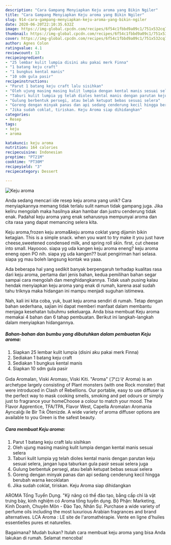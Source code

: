 ```yaml
---
description: "Cara Gampang Menyiapkan Keju aroma yang Bikin Ngiler"
title: "Cara Gampang Menyiapkan Keju aroma yang Bikin Ngiler"
slug: 914-cara-gampang-menyiapkan-keju-aroma-yang-bikin-ngiler
date: 2020-06-20T22:10:35.632Z
image: https://img-global.cpcdn.com/recipes/6f54c1fbbd9a09c1/751x532cq70/keju-aroma-foto-resep-utama.jpg
thumbnail: https://img-global.cpcdn.com/recipes/6f54c1fbbd9a09c1/751x532cq70/keju-aroma-foto-resep-utama.jpg
cover: https://img-global.cpcdn.com/recipes/6f54c1fbbd9a09c1/751x532cq70/keju-aroma-foto-resep-utama.jpg
author: Agnes Colon
ratingvalue: 4.1
reviewcount: 13
recipeingredient:
- "25 lembar kulit lumpia disini aku pakai merk Finna"
- "1 batang keju craft"
- "1 bungkus kental manis"
- "10 sdm gula pasir"
recipeinstructions:
- "Parut 1 batang keju craft lalu sisihkan"
- "Oleh ujung masing masing kulit lumpia dengan kental manis sesuai selera"
- "Taburi kulit lumpia yg telah dioles kental manis dengan parutan keju sesuai selera, jangan lupa taburkan gula pasir sesuai selera juga"
- "Gulung berbentuk persegi, atau belah ketupat bebas sesuai selera"
- "Goreng dengan minyak panas dan api sedang cenderung kecil hingga berubah warna kecoklatan"
- "Jika sudah coklat, tiriskan. Keju Aroma siap dihidangkan"
categories:
- Resep
tags:
- keju
- aroma

katakunci: keju aroma 
nutrition: 164 calories
recipecuisine: Indonesian
preptime: "PT21M"
cooktime: "PT30M"
recipeyield: "3"
recipecategory: Dessert

---
```



![Keju aroma](https://img-global.cpcdn.com/recipes/6f54c1fbbd9a09c1/751x532cq70/keju-aroma-foto-resep-utama.jpg)

Anda sedang mencari ide resep keju aroma yang unik? Cara menyiapkannya memang tidak terlalu sulit namun tidak gampang juga. Jika keliru mengolah maka hasilnya akan hambar dan justru cenderung tidak enak. Padahal keju aroma yang enak seharusnya mempunyai aroma dan cita rasa yang dapat memancing selera kita.

Keju aroma,frozen keju aroma&amp;keju aroma coklat yang dijamin bikin ketagian. This is a simple snack. when you want to try make it you just have cheese,sweetened condensed milk, and spring roll skin. first, cut cheese into small. Hayoooo. siapa yg uda kangen keju aroma eneng? keju aroma eneng open PO nih. siapa yg uda kangen?? buat pengiriman hari selasa. siapa yg mau boleh langsung kontak wa yaaa.

Ada beberapa hal yang sedikit banyak berpengaruh terhadap kualitas rasa dari keju aroma, pertama dari jenis bahan, kedua pemilihan bahan segar sampai cara mengolah dan menghidangkannya. Tidak usah pusing kalau hendak menyiapkan keju aroma yang enak di rumah, karena asal sudah tahu triknya maka hidangan ini mampu menjadi suguhan istimewa.


Nah, kali ini kita coba, yuk, buat keju aroma sendiri di rumah. Tetap dengan bahan sederhana, sajian ini dapat memberi manfaat dalam membantu menjaga kesehatan tubuhmu sekeluarga. Anda bisa membuat Keju aroma memakai 4 bahan dan 6 tahap pembuatan. Berikut ini langkah-langkah dalam menyiapkan hidangannya.

<!--inarticleads1-->

##### Bahan-bahan dan bumbu yang dibutuhkan dalam pembuatan Keju aroma:

1. Siapkan 25 lembar kulit lumpia (disini aku pakai merk Finna)
1. Sediakan 1 batang keju craft
1. Sediakan 1 bungkus kental manis
1. Siapkan 10 sdm gula pasir


Gıda Aromaları, Viski Aroması, Viski Kiti. &#34;Aroma&#34; (アロマ Aroma) is an archetype largely consisting of Plant monsters (with one Rock monster) that were introduced in Clash of Rebellions. Our portable, easy to use diffuser is the perfect way to mask cooking smells, smoking and pet odours or simply just to fragrance your homeChoose a colour to match your mood. The Flavor Apprentice, TFA/TPA, Flavor West, Capella Aromaları Aromania Ayrıcalığı ile Bir Tık Ötenizde. A wide variety of aroma diffuser options are available to you Green is the safest beauty. 

<!--inarticleads2-->

##### Cara membuat Keju aroma:

1. Parut 1 batang keju craft lalu sisihkan
1. Oleh ujung masing masing kulit lumpia dengan kental manis sesuai selera
1. Taburi kulit lumpia yg telah dioles kental manis dengan parutan keju sesuai selera, jangan lupa taburkan gula pasir sesuai selera juga
1. Gulung berbentuk persegi, atau belah ketupat bebas sesuai selera
1. Goreng dengan minyak panas dan api sedang cenderung kecil hingga berubah warna kecoklatan
1. Jika sudah coklat, tiriskan. Keju Aroma siap dihidangkan


AROMA Tổng Tuyển Dụng. &#34;Kỹ năng có thể đào tạo, bằng cấp chỉ là vật trưng bày, kinh nghiệm có Aroma tổng tuyển dụng. Bộ Phận: Marketing, Kinh Doanh, Chuyên Môn - Đào Tạo, Nhân Sự. Purchase a wide variety of perfume oils including the most luxurious Arabian fragrances and brand alternatives. LCA Aroma : LE site de l&#39;aromathérapie. Vente en ligne d&#39;huiles essentielles pures et naturelles. 

Bagaimana? Mudah bukan? Itulah cara membuat keju aroma yang bisa Anda lakukan di rumah. Selamat mencoba!
